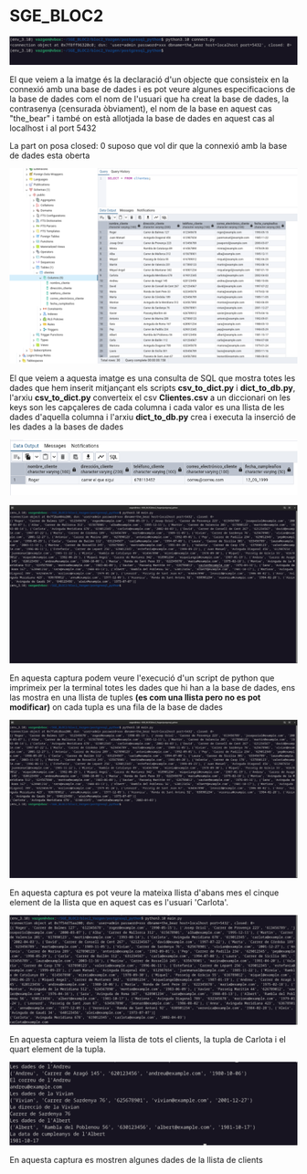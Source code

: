 # SGE_BLOC2

![captura1](captura1.png)

El que veiem a la imatge és la declaració d'un objecte que consisteix en la connexió amb una base de dades i es pot veure algunes especificacions de la base de dades com el nom de l'usuari que ha creat la base de dades, la contrasenya (censurada òbviament), el nom de la base en aquest cas "the_bear" i també on està allotjada la base de dades en aquest cas al localhost i al port 5432

La part on posa closed: 0 suposo que vol dir que la connexió amb la base de dades esta oberta

![captura2](captura2.png)

El que veiem a aquesta imatge es una consulta de SQL que mostra totes les dades que hem inserit mitjançant els scripts **csv_to_dict.py** i **dict_to_db.py**, l'arxiu **csv_to_dict.py** converteix el csv **Clientes.csv** a un diccionari on les keys son les capçaleres de cada columna i cada valor es una llista de les dades d'aquella columna i l'arxiu **dict_to_db.py** crea i executa la inserció de les dades a la bases de dades 

![captura3](captura3.png)

![captura4](captura4.png)

En aquesta captura podem veure l'execució d'un script de python que imprimeix per la terminal totes les dades que hi han a la base de dades, ens las mostra en una llista de tuples **(es com una llista pero no es pot modificar)** on cada tupla es una fila de la base de dades

![captura5](captura5.png)

En aquesta captura es pot veure la mateixa llista d'abans mes el cinque element de la llista que en aquest cas es l'usuari 'Carlota'.

![captura6](captura6.png)

En aquesta captura veiem la llista de tots el clients, la tupla de Carlota i el quart element de la tupla.

![captura7](captura7.png)

En aquesta captura es mostren algunes dades de la llista de clients